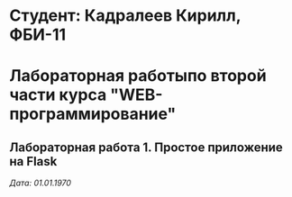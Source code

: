 # Студент: Кадралеев Кирилл, ФБИ-11

# Лабораторная работыпо второй части курса "WEB-программирование"

## Лабораторная работа 1. Простое приложение на Flask

*Дата: 01.01.1970*